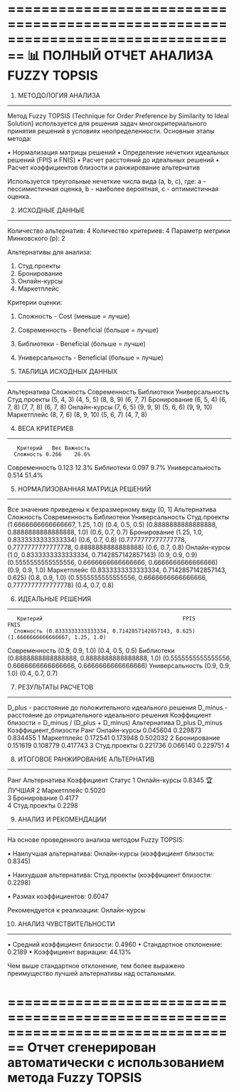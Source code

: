 ================================================================================
📊 ПОЛНЫЙ ОТЧЕТ АНАЛИЗА FUZZY TOPSIS
================================================================================

1. МЕТОДОЛОГИЯ АНАЛИЗА
----------------------------------------

Метод Fuzzy TOPSIS (Technique for Order Preference by Similarity to Ideal Solution)
используется для решения задач многокритериального принятия решений в условиях 
неопределенности. Основные этапы метода:

• Нормализация матрицы решений
• Определение нечетких идеальных решений (FPIS и FNIS)
• Расчет расстояний до идеальных решений
• Расчет коэффициентов близости и ранжирование альтернатив

Используется треугольные нечеткие числа вида (a, b, c), где:
a - пессимистичная оценка, b - наиболее вероятная, c - оптимистичная оценка.


2. ИСХОДНЫЕ ДАННЫЕ
----------------------------------------
Количество альтернатив: 4
Количество критериев: 4
Параметр метрики Минковского (p): 2

Альтернативы для анализа:
  1. Студ.проекты
  2. Бронирование
  3. Онлайн-курсы
  4. Маркетплейс

Критерии оценки:
  1. Сложность - Cost (меньше = лучше)
  2. Современность - Beneficial (больше = лучше)
  3. Библиотеки - Beneficial (больше = лучше)
  4. Универсальность - Beneficial (больше = лучше)

3. ТАБЛИЦА ИСХОДНЫХ ДАННЫХ
----------------------------------------
Альтернатива Сложность Современность Библиотеки Универсальность
Студ.проекты (5, 4, 3)     (4, 5, 5)  (8, 8, 9)       (6, 7, 7)
Бронирование (6, 5, 4)     (6, 7, 8)  (7, 7, 8)       (6, 7, 8)
Онлайн-курсы (7, 6, 5)     (9, 9, 9)  (5, 6, 6)      (9, 9, 10)
 Маркетплейс (8, 7, 6)    (8, 9, 10)  (5, 6, 7)       (4, 7, 8)

4. ВЕСА КРИТЕРИЕВ
----------------------------------------
       Критерий   Вес Важность
      Сложность 0.266    26.6%
  Современность 0.123    12.3%
     Библиотеки 0.097     9.7%
Универсальность 0.514    51.4%

5. НОРМАЛИЗОВАННАЯ МАТРИЦА РЕШЕНИЙ
----------------------------------------
Все значения приведены к безразмерному виду [0, 1]
Альтернатива                                       Сложность   Современность                                                   Библиотеки Универсальность
Студ.проекты                 (1.6666666666666667, 1.25, 1.0) (0.4, 0.5, 0.5)                (0.8888888888888888, 0.8888888888888888, 1.0) (0.6, 0.7, 0.7)
Бронирование                 (1.25, 1.0, 0.8333333333333334) (0.6, 0.7, 0.8) (0.7777777777777778, 0.7777777777777778, 0.8888888888888888) (0.6, 0.7, 0.8)
Онлайн-курсы   (1.0, 0.8333333333333334, 0.7142857142857143) (0.9, 0.9, 0.9) (0.5555555555555556, 0.6666666666666666, 0.6666666666666666) (0.9, 0.9, 1.0)
 Маркетплейс (0.8333333333333334, 0.7142857142857143, 0.625) (0.8, 0.9, 1.0) (0.5555555555555556, 0.6666666666666666, 0.7777777777777778) (0.4, 0.7, 0.8)

6. ИДЕАЛЬНЫЕ РЕШЕНИЯ
----------------------------------------
       Критерий                                            FPIS                                                         FNIS
      Сложность (0.8333333333333334, 0.7142857142857143, 0.625)                              (1.6666666666666667, 1.25, 1.0)
  Современность                                 (0.9, 0.9, 1.0)                                              (0.4, 0.5, 0.5)
     Библиотеки   (0.8888888888888888, 0.8888888888888888, 1.0) (0.5555555555555556, 0.6666666666666666, 0.6666666666666666)
Универсальность                                 (0.9, 0.9, 1.0)                                              (0.4, 0.7, 0.7)

7. РЕЗУЛЬТАТЫ РАСЧЕТОВ
----------------------------------------
D_plus - расстояние до положительного идеального решения
D_minus - расстояние до отрицательного идеального решения
Коэффициент близости = D_minus / (D_plus + D_minus)
Альтернатива   D_plus  D_minus  Коэффициент_близости  Ранг
Онлайн-курсы 0.045604 0.229873              0.834455     1
 Маркетплейс 0.172541 0.173948              0.502032     2
Бронирование 0.151619 0.108779              0.417743     3
Студ.проекты 0.221736 0.066140              0.229751     4

8. ИТОГОВОЕ РАНЖИРОВАНИЕ АЛЬТЕРНАТИВ
----------------------------------------
 Ранг Альтернатива Коэффициент   Статус
    1 Онлайн-курсы      0.8345 🏆 ЛУЧШАЯ
    2  Маркетплейс      0.5020         
    3 Бронирование      0.4177         
    4 Студ.проекты      0.2298         

9. АНАЛИЗ И РЕКОМЕНДАЦИИ
----------------------------------------

На основе проведенного анализа методом Fuzzy TOPSIS:

• Наилучшая альтернатива: Онлайн-курсы 
  (коэффициент близости: 0.8345)

• Наихудшая альтернатива: Студ.проекты
  (коэффициент близости: 0.2298)

• Размах коэффициентов: 0.6047

Рекомендуется к реализации: Онлайн-курсы


10. АНАЛИЗ ЧУВСТВИТЕЛЬНОСТИ
----------------------------------------

• Средний коэффициент близости: 0.4960
• Стандартное отклонение: 0.2189
• Коэффициент вариации: 44.13%

Чем выше стандартное отклонение, тем более выражено преимущество 
лучшей альтернативы над остальными.


================================================================================
Отчет сгенерирован автоматически с использованием метода Fuzzy TOPSIS
================================================================================